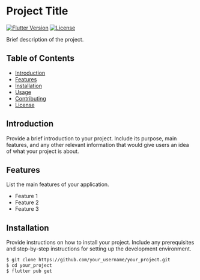 # Project Title

[![Flutter Version](https://img.shields.io/badge/flutter-v2.10.0-blue.svg)](https://flutter.dev/)
[![License](https://img.shields.io/badge/license-MIT-blue.svg)](https://opensource.org/licenses/MIT)

Brief description of the project.

## Table of Contents

- [Introduction](#introduction)
- [Features](#features)
- [Installation](#installation)
- [Usage](#usage)
- [Contributing](#contributing)
- [License](#license)

## Introduction

Provide a brief introduction to your project. Include its purpose, main features, and any other relevant information that would give users an idea of what your project is about.

## Features

List the main features of your application.

- Feature 1
- Feature 2
- Feature 3

## Installation

Provide instructions on how to install your project. Include any prerequisites and step-by-step instructions for setting up the development environment.

```bash
$ git clone https://github.com/your_username/your_project.git
$ cd your_project
$ flutter pub get
